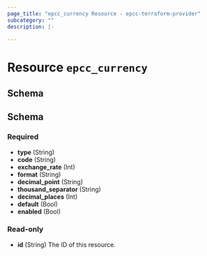 ```yaml
---
page_title: "epcc_currency Resource - epcc-terraform-provider"
subcategory: ""
description: |-
  
---
```


# Resource `epcc_currency`

## Schema

## Schema

### Required

- **type** (String)
- **code** (String)
- **exchange_rate** (Int)
- **format** (String)
- **decimal_point** (String)
- **thousand_separator** (String)
- **decimal_places** (Int)
- **default** (Bool)
- **enabled** (Bool)

### Read-only

- **id** (String) The ID of this resource.


